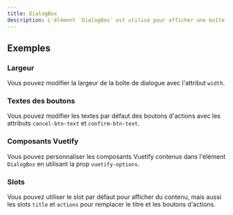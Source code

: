 ```yaml
---
title: DialogBox
description: L'élément `DialogBox` est utilisé pour afficher une boîte de dialogue avec des boutons d'actions.
---
```


<doc-tabs>

<doc-tab-item label="Utilisation">

<doc-usage name="dialog-box"></doc-usage>

## Exemples

### Largeur

Vous pouvez modifier la largeur de la boîte de dialogue avec l'attribut `width`.

<doc-example file="dialog-box/width"></doc-example>

### Textes des boutons

Vous pouvez modifier les textes par défaut des boutons d'actions avec les attributs `cancel-btn-text` et `confirm-btn-text`.

<doc-example file="dialog-box/btn-text"></doc-example>

</doc-tab-item>

<doc-tab-item label="API">
<doc-api name="dialog-box"></doc-api>
</doc-tab-item>

<doc-tab-item label="Personnalisation">

### Composants Vuetify

Vous pouvez personnaliser les composants Vuetify contenus dans l'élément `DialogBox` en utilisant la prop `vuetify-options`.

<doc-example file="dialog-box/options"></doc-example>

### Slots

Vous pouvez utiliser le slot par défaut pour afficher du contenu, mais aussi les slots `title` et `actions` pour remplacer le titre et les boutons d'actions.

<doc-example file="dialog-box/slots"></doc-example>

</doc-tab-item>

</doc-tabs>
